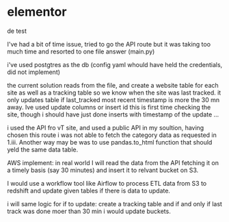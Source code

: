 # elementor
de test


I've had a bit of time issue, tried to go the API route but it was taking too much time and resorted to one file answer (main.py)

i've used postgtres as the db (config yaml whould have held the credentials, did not implement) 

the current solution reads from the file, and create a website table for each site as well as a tracking table so we know when the site was last tracked.
it only updates table if last_tracked most recent timestamp is more the 30 mn away. 
Ive used update columns or insert id this is first time checking the site, though i should have just done inserts with timestamp of the update ...


i used the API fro vT site, and used a public API in my soultion, having chosen this route i was not able to fetch the category data as requested in 1.iii.
Another way may be was to use pandas.to_html function that should yeld the same data table.


AWS implement:
in real world I will read the data from the API fetching it on a timely basis (say 30 minutes) and insert it to relvant bucket on S3.

I would use a workflow tool like Airflow to process ETL data from S3 to redshift and update given tables if there is data to update.

i will same logic for if to update: create a tracking table and if and only if last track was done moer than 30 min i would update buckets.







